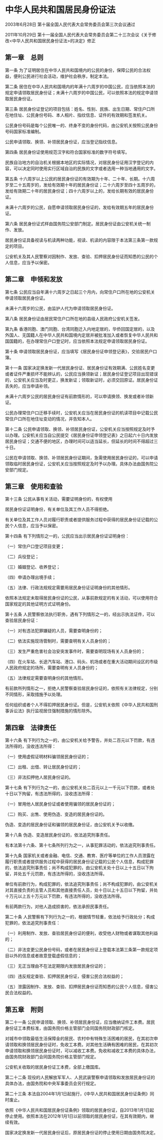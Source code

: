 # 中华人民共和国居民身份证法

2003年6月28日 第十届全国人民代表大会常务委员会第三次会议通过

2011年10月29日 第十一届全国人民代表大会常务委员会第二十三次会议《关于修改<中华人民共和国居民身份证法>的决定》修正

<!-- INFO END -->

## 第一章　总则

第一条 为了证明居住在中华人民共和国境内的公民的身份，保障公民的合法权益，便利公民进行社会活动，维护社会秩序，制定本法。

第二条 居住在中华人民共和国境内的年满十六周岁的中国公民，应当依照本法的规定申请领取居民身份证；未满十六周岁的中国公民，可以依照本法的规定申请领取居民身份证。

第三条 居民身份证登记的项目包括：姓名、性别、民族、出生日期、常住户口所在地住址、公民身份号码、本人相片、指纹信息、证件的有效期和签发机关。

公民身份号码是每个公民唯一的、终身不变的身份代码，由公安机关按照公民身份号码国家标准编制。

公民申请领取、换领、补领居民身份证，应当登记指纹信息。

第四条 居民身份证使用规范汉字和符合国家标准的数字符号填写。

民族自治地方的自治机关根据本地区的实际情况，对居民身份证用汉字登记的内容，可以决定同时使用实行区域自治的民族的文字或者选用一种当地通用的文字。

第五条 十六周岁以上公民的居民身份证的有效期为十年、二十年、长期。十六周岁至二十五周岁的，发给有效期十年的居民身份证；二十六周岁至四十五周岁的，发给有效期二十年的居民身份证；四十六周岁以上的，发给长期有效的居民身份证。

未满十六周岁的公民，自愿申请领取居民身份证的，发给有效期五年的居民身份证。

第六条 居民身份证式样由国务院公安部门制定。居民身份证由公安机关统一制作、发放。

居民身份证具备视读与机读两种功能，视读、机读的内容限于本法第三条第一款规定的项目。

公安机关及其人民警察对因制作、发放、查验、扣押居民身份证而知悉的公民的个人信息，应当予以保密。

## 第二章　申领和发放

第七条 公民应当自年满十六周岁之日起三个月内，向常住户口所在地的公安机关申请领取居民身份证。

未满十六周岁的公民，由监护人代为申请领取居民身份证。

第八条 居民身份证由居民常住户口所在地的县级人民政府公安机关签发。

第九条 香港同胞、澳门同胞、台湾同胞迁入内地定居的，华侨回国定居的，以及外国人、无国籍人在中华人民共和国境内定居并被批准加入或者恢复中华人民共和国国籍的，在办理常住户口登记时，应当依照本法规定申请领取居民身份证。

第十条 申请领取居民身份证，应当填写《居民身份证申领登记表》，交验居民户口簿。

第十一条 国家决定换发新一代居民身份证、居民身份证有效期满、公民姓名变更或者证件严重损坏不能辨认的，公民应当换领新证；居民身份证登记项目出现错误的，公安机关应当及时更正，换发新证；领取新证时，必须交回原证。居民身份证丢失的，应当申请补领。

未满十六周岁公民的居民身份证有前款情形的，可以申请换领、换发或者补领新证。

公民办理常住户口迁移手续时，公安机关应当在居民身份证的机读项目中记载公民常住户口所在地住址变动的情况，并告知本人。

第十二条 公民申请领取、换领、补领居民身份证，公安机关应当按照规定及时予以办理。公安机关应当自公民提交《居民身份证申领登记表》之日起六十日内发放居民身份证；交通不便的地区，办理时间可以适当延长，但延长的时间不得超过三十日。

公民在申请领取、换领、补领居民身份证期间，急需使用居民身份证的，可以申请领取临时居民身份证，公安机关应当按照规定及时予以办理。具体办法由国务院公安部门规定。

## 第三章　使用和查验

第十三条 公民从事有关活动，需要证明身份的，有权使用

居民身份证证明身份，有关单位及其工作人员不得拒绝。

有关单位及其工作人员对履行职责或者提供服务过程中获得的居民身份证记载的公民个人信息，应当予以保密。

第十四条 有下列情形之一的，公民应当出示居民身份证证明身份：

（一）常住户口登记项目变更；

（二）兵役登记；

（三）婚姻登记、收养登记；

（四）申请办理出境手续；

（五）法律、行政法规规定需要用居民身份证证明身份的其他情形。

依照本法规定未取得居民身份证的公民，从事前款规定的有关活动，可以使用符合国家规定的其他证明方式证明身份。

第十五条 人民警察依法执行职务，遇有下列情形之一的，经出示执法证件，可以查验居民身份证：

（一）对有违法犯罪嫌疑的人员，需要查明身份的；

（二）依法实施现场管制时，需要查明有关人员身份的；

（三）发生严重危害社会治安突发事件时，需要查明现场有关人员身份的；

（四）在火车站、长途汽车站、港口、码头、机场或者在重大活动期间设区的市级人民政府规定的场所，需要查明有关人员身份的；

（五）法律规定需要查明身份的其他情形。

有前款所列情形之一，拒绝人民警察查验居民身份证的，依照有关法律规定，分别不同情形，采取措施予以处理。

任何组织或者个人不得扣押居民身份证。但是，公安机关依照《中华人民共和国刑事诉讼法》执行监视居住强制措施的情形除外。

## 第四章　法律责任

第十六条 有下列行为之一的，由公安机关给予警告，并处二百元以下罚款，有违法所得的，没收违法所得：

（一）使用虚假证明材料骗领居民身份证的；

（二）出租、出借、转让居民身份证的；

（三）非法扣押他人居民身份证的。

第十七条 有下列行为之一的，由公安机关处二百元以上一千元以下罚款，或者处十日以下拘留，有违法所得的，没收违法所得：

（一）冒用他人居民身份证或者使用骗领的居民身份证的；

（二）购买、出售、使用伪造、变造的居民身份证的。

伪造、变造的居民身份证和骗领的居民身份证，由公安机关予以收缴。

第十八条 伪造、变造居民身份证的，依法追究刑事责任。

有本法第十六条、第十七条所列行为之一，从事犯罪活动的，依法追究刑事责任。

第十九条 国家机关或者金融、电信、交通、教育、医疗等单位的工作人员泄露在履行职责或者提供服务过程中获得的居民身份证记载的公民个人信息，构成犯罪的，依法追究刑事责任；尚不构成犯罪的，由公安机关处十日以上十五日以下拘留，并处五千元罚款，有违法所得的，没收违法所得。

单位有前款行为，构成犯罪的，依法追究刑事责任；尚不构成犯罪的，由公安机关对其直接负责的主管人员和其他直接责任人员，处十日以上十五日以下拘留，并处十万元以上五十万元以下罚款，有违法所得的，没收违法所得。

有前两款行为，对他人造成损害的，依法承担民事责任。

第二十条 人民警察有下列行为之一的，根据情节轻重，依法给予行政处分；构成犯罪的，依法追究刑事责任：

（一）利用制作、发放、查验居民身份证的便利，收受他人财物或者谋取其他利益的；

（二）非法变更公民身份号码，或者在居民身份证上登载本法第三条第一款规定项目以外的信息或者故意登载虚假信息的；

（三）无正当理由不在法定期限内发放居民身份证的；

（四）违反规定查验、扣押居民身份证，侵害公民合法权益的；

（五）泄露因制作、发放、查验、扣押居民身份证而知悉的公民个人信息，侵害公民合法权益的。

## 第五章　附则

第二十一条 公民申请领取、换领、补领居民身份证，应当缴纳证件工本费。居民身份证工本费标准，由国务院价格主管部门会同国务院财政部门核定。

对城市中领取最低生活保障金的居民、农村中有特殊生活困难的居民，在其初次申请领取和换领居民身份证时，免收工本费。对其他生活确有困难的居民，在其初次申请领取和换领居民身份证时，可以减收工本费。免收和减收工本费的具体办法，由国务院财政部门会同国务院价格主管部门规定。

公安机关收取的居民身份证工本费，全部上缴国库。

第二十二条 现役的人民解放军军人、人民武装警察申请领取和发放居民身份证的具体办法，由国务院和中央军事委员会另行规定。

第二十三条 本法自2004年1月1日起施行，《中华人民共和国居民身份证条例》同时废止。

依照《中华人民共和国居民身份证条例》领取的居民身份证，自2013年1月1日起停止使用。依照本法在2012年1月1日以前领取的居民身份证，在其有效期内，继续有效。

国家决定换发新一代居民身份证后，原居民身份证的停止使用日期由国务院决定。

